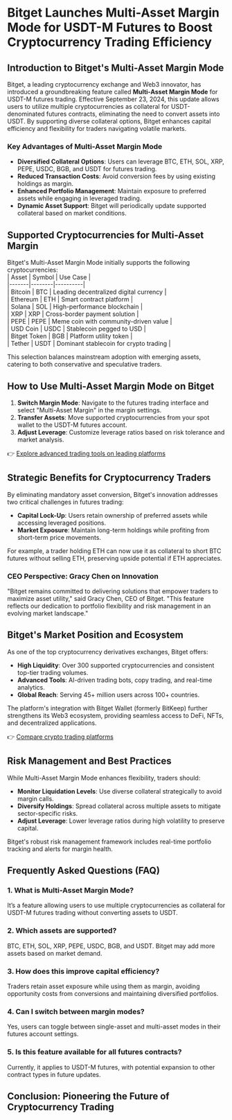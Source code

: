 # Bitget Launches Multi-Asset Margin Mode for USDT-M Futures to Boost Cryptocurrency Trading Efficiency  

## Introduction to Bitget's Multi-Asset Margin Mode  
Bitget, a leading cryptocurrency exchange and Web3 innovator, has introduced a groundbreaking feature called **Multi-Asset Margin Mode** for USDT-M futures trading. Effective September 23, 2024, this update allows users to utilize multiple cryptocurrencies as collateral for USDT-denominated futures contracts, eliminating the need to convert assets into USDT. By supporting diverse collateral options, Bitget enhances capital efficiency and flexibility for traders navigating volatile markets.  

### Key Advantages of Multi-Asset Margin Mode  
- **Diversified Collateral Options**: Users can leverage BTC, ETH, SOL, XRP, PEPE, USDC, BGB, and USDT for futures trading.  
- **Reduced Transaction Costs**: Avoid conversion fees by using existing holdings as margin.  
- **Enhanced Portfolio Management**: Maintain exposure to preferred assets while engaging in leveraged trading.  
- **Dynamic Asset Support**: Bitget will periodically update supported collateral based on market conditions.  

## Supported Cryptocurrencies for Multi-Asset Margin  
Bitget's Multi-Asset Margin Mode initially supports the following cryptocurrencies:  
| Asset | Symbol | Use Case |  
|-------|--------|----------|  
| Bitcoin | BTC | Leading decentralized digital currency |  
| Ethereum | ETH | Smart contract platform |  
| Solana | SOL | High-performance blockchain |  
| XRP | XRP | Cross-border payment solution |  
| PEPE | PEPE | Meme coin with community-driven value |  
| USD Coin | USDC | Stablecoin pegged to USD |  
| Bitget Token | BGB | Platform utility token |  
| Tether | USDT | Dominant stablecoin for crypto trading |  

This selection balances mainstream adoption with emerging assets, catering to both conservative and speculative traders.  

## How to Use Multi-Asset Margin Mode on Bitget  
1. **Switch Margin Mode**: Navigate to the futures trading interface and select "Multi-Asset Margin" in the margin settings.  
2. **Transfer Assets**: Move supported cryptocurrencies from your spot wallet to the USDT-M futures account.  
3. **Adjust Leverage**: Customize leverage ratios based on risk tolerance and market analysis.  

👉 [Explore advanced trading tools on leading platforms](https://bit.ly/okx-bonus)  

## Strategic Benefits for Cryptocurrency Traders  
By eliminating mandatory asset conversion, Bitget's innovation addresses two critical challenges in futures trading:  
- **Capital Lock-Up**: Users retain ownership of preferred assets while accessing leveraged positions.  
- **Market Exposure**: Maintain long-term holdings while profiting from short-term price movements.  

For example, a trader holding ETH can now use it as collateral to short BTC futures without selling ETH, preserving upside potential if ETH appreciates.  

### CEO Perspective: Gracy Chen on Innovation  
"Bitget remains committed to delivering solutions that empower traders to maximize asset utility," said Gracy Chen, CEO of Bitget. "This feature reflects our dedication to portfolio flexibility and risk management in an evolving market landscape."  

## Bitget's Market Position and Ecosystem  
As one of the top cryptocurrency derivatives exchanges, Bitget offers:  
- **High Liquidity**: Over 300 supported cryptocurrencies and consistent top-tier trading volumes.  
- **Advanced Tools**: AI-driven trading bots, copy trading, and real-time analytics.  
- **Global Reach**: Serving 45+ million users across 100+ countries.  

The platform's integration with Bitget Wallet (formerly BitKeep) further strengthens its Web3 ecosystem, providing seamless access to DeFi, NFTs, and decentralized applications.  

👉 [Compare crypto trading platforms](https://bit.ly/okx-bonus)  

## Risk Management and Best Practices  
While Multi-Asset Margin Mode enhances flexibility, traders should:  
- **Monitor Liquidation Levels**: Use diverse collateral strategically to avoid margin calls.  
- **Diversify Holdings**: Spread collateral across multiple assets to mitigate sector-specific risks.  
- **Adjust Leverage**: Lower leverage ratios during high volatility to preserve capital.  

Bitget's robust risk management framework includes real-time portfolio tracking and alerts for margin health.  

## Frequently Asked Questions (FAQ)  
### 1. What is Multi-Asset Margin Mode?  
It’s a feature allowing users to use multiple cryptocurrencies as collateral for USDT-M futures trading without converting assets to USDT.  

### 2. Which assets are supported?  
BTC, ETH, SOL, XRP, PEPE, USDC, BGB, and USDT. Bitget may add more assets based on market demand.  

### 3. How does this improve capital efficiency?  
Traders retain asset exposure while using them as margin, avoiding opportunity costs from conversions and maintaining diversified portfolios.  

### 4. Can I switch between margin modes?  
Yes, users can toggle between single-asset and multi-asset modes in their futures account settings.  

### 5. Is this feature available for all futures contracts?  
Currently, it applies to USDT-M futures, with potential expansion to other contract types in future updates.  

## Conclusion: Pioneering the Future of Cryptocurrency Trading  